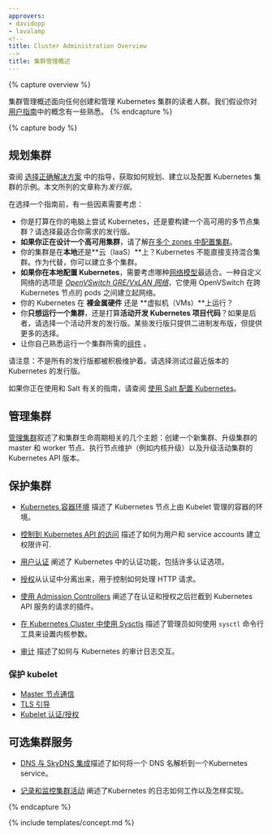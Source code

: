 ```yaml
---
approvers:
- davidopp
- lavalamp
<!--
title: Cluster Administration Overview
-->
title: 集群管理概述
---
```


{% capture overview %}
<!--
The cluster administration overview is for anyone creating or administering a Kubernetes cluster.
It assumes some familiarity with concepts in the [User Guide](/docs/user-guide/).
-->
集群管理概述面向任何创建和管理 Kubernetes 集群的读者人群。我们假设你对 [用户指南](/docs/user-guide/)中的概念有一些熟悉。
{% endcapture %}

{% capture body %}
<!--
## Planning a cluster
-->
## 规划集群

<!--
See the guides in [Picking the Right Solution](/docs/setup/pick-right-solution/) for examples of how to plan, set up, and configure Kubernetes clusters. The solutions listed in this article are called *distros*.
-->
查阅 [选择正确解决方案](/docs/setup/pick-right-solution/) 中的指导，获取如何规划、建立以及配置 Kubernetes 集群的示例。本文所列的文章称为*发行版*。

<!--
Before choosing a guide, here are some considerations:

 - Do you just want to try out Kubernetes on your computer, or do you want to build a high-availability, multi-node cluster? Choose distros best suited for your needs.
 - **If you are designing for high-availability**, learn about configuring [clusters in multiple zones](/docs/admin/multi-cluster).
 - Will you be using **a hosted Kubernetes cluster**, such as [Google Container Engine (GKE)](https://cloud.google.com/container-engine/), or **hosting your own cluster**?
 - Will your cluster be **on-premises**, or **in the cloud (IaaS)**? Kubernetes does not directly support hybrid clusters. Instead, you can set up multiple clusters.
 - **If you are configuring Kubernetes on-premises**, consider which [networking model](/docs/admin/networking) fits best. One option for custom networking is [*OpenVSwitch GRE/VxLAN networking*](/docs/admin/ovs-networking/), which uses OpenVSwitch to set up networking between pods across Kubernetes nodes.
 - Will you be running Kubernetes on **"bare metal" hardware** or on **virtual machines (VMs)**?
 - Do you **just want to run a cluster**, or do you expect to do **active development of Kubernetes project code**? If the
   latter, choose a actively-developed distro. Some distros only use binary releases, but
   offer a greater variety of choices.
 - Familiarize yourself with the [components](/docs/admin/cluster-components) needed to run a cluster.
-->
在选择一个指南前，有一些因素需要考虑：

 - 你是打算在你的电脑上尝试 Kubernetes，还是要构建一个高可用的多节点集群？请选择最适合你需求的发行版。
 - **如果你正在设计一个高可用集群**，请了解[在多个 zones 中配置集群](/docs/admin/multi-cluster)。
 - 你的集群是在**本地**还是**云（IaaS）**上？Kubernetes 不能直接支持混合集群。作为代替，你可以建立多个集群。
 - **如果你在本地配置 Kubernetes**，需要考虑哪种[网络模型](/docs/admin/networking)最适合。一种自定义网络的选项是 [*OpenVSwitch GRE/VxLAN 网络*](/docs/admin/ovs-networking/)，它使用 OpenVSwitch 在跨 Kubernetes 节点的 pods 之间建立起网络。
 - 你的 Kubernetes 在 **裸金属硬件** 还是 **虚拟机（VMs）**上运行？
 - 你**只想运行一个集群**，还是打算**活动开发 Kubernetes 项目代码**？如果是后者，请选择一个活动开发的发行版。某些发行版只提供二进制发布版，但提供更多的选择。
 - 让你自己熟悉运行一个集群所需的[组件](/docs/admin/cluster-components) 。

<!--
Note: Not all distros are actively maintained. Choose distros which have been tested a recent version of Kubernetes.
-->
请注意：不是所有的发行版都被积极维护着。请选择测试过最近版本的 Kubernetes 的发行版。

<!--
If you are using a guide involving Salt, see [Configuring Kubernetes with Salt](/docs/admin/salt).
-->
如果你正在使用和 Salt 有关的指南，请查阅  [使用 Salt 配置 Kubernetes](/docs/admin/salt)。

<!--
## Managing a cluster
-->
## 管理集群

<!--
* [Managing a cluster](/docs/concepts/cluster-administration/cluster-management/) describes several topics related to the lifecycle of a cluster: creating a new cluster, upgrading your cluster’s master and worker nodes, performing node maintenance (e.g. kernel upgrades), and upgrading the Kubernetes API version of a running cluster..

* Learn how to [manage nodes](/docs/concepts/nodes/node/).

* Learn how to set up and manage the [resource quota](/docs/concepts/policy/resource-quotas/) for shared clusters.
-->
[管理集群](/docs/concepts/cluster-administration/cluster-management/)叙述了和集群生命周期相关的几个主题：创建一个新集群、升级集群的 master 和 worker 节点、执行节点维护（例如内核升级）以及升级活动集群的 Kubernetes API 版本。

<!--
## Securing a cluster
-->
## 保护集群

<!--
* [Kubernetes Container Environment](/docs/concepts/containers/container-environment-variables/) describes the environment for Kubelet managed containers on a Kubernetes node.
-->
* [Kubernetes 容器环境](/docs/concepts/containers/container-environment-variables/) 描述了 Kubernetes 节点上由 Kubelet 管理的容器的环境。

<!--
* [Controlling Access to the Kubernetes API](/docs/admin/accessing-the-api) describes how to set up permissions for users and service accounts.
-->
* [控制到 Kubernetes API 的访问](/docs/admin/accessing-the-api) 描述了如何为用户和 service accounts 建立权限许可.

<!--
* [Authenticating](/docs/admin/authentication) explains authentication in Kubernetes, including the various authentication options.
-->
*  [用户认证](/docs/admin/authentication) 阐述了 Kubernetes 中的认证功能，包括许多认证选项。

<!--
* [Authorization](/docs/admin/authorization) is separate from authentication, and controls how HTTP calls are handled.
-->
*  [授权](/docs/admin/authorization)从认证中分离出来，用于控制如何处理 HTTP 请求。

<!--
* [Using Admission Controllers](/docs/admin/admission-controllers) explains plug-ins which intercepts requests to the Kubernetes API server after authentication and authorization.
-->
*  [使用 Admission Controllers](/docs/admin/admission-controllers) 阐述了在认证和授权之后拦截到 Kubernetes API 服务的请求的插件。

<!--
* [Using Sysctls in a Kubernetes Cluster](/docs/concepts/cluster-administration/sysctl-cluster/) describes to an administrator how to use the `sysctl` command-line tool to set kernel parameters .
-->
* [在 Kubernetes Cluster 中使用 Sysctls](/docs/concepts/cluster-administration/sysctl-cluster/) 描述了管理员如何使用 `sysctl` 命令行工具来设置内核参数。

<!--
* [Auditing](/docs/tasks/debug-application-cluster/audit/) describes how to interact with Kubernetes' audit logs.
-->
* [审计](/docs/tasks/debug-application-cluster/audit/) 描述了如何与 Kubernetes 的审计日志交互。

<!--
### Securing the kubelet
-->
### 保护 kubelet
<!--
  * [Master-Node communication](/docs/concepts/cluster-administration/master-node-communication/)
  * [TLS bootstrapping](/docs/admin/kubelet-tls-bootstrapping/)
  * [Kubelet authentication/authorization](/docs/admin/kubelet-authentication-authorization/)
-->
  * [Master 节点通信](/docs/concepts/cluster-administration/master-node-communication/)
  * [TLS 引导](/docs/admin/kubelet-tls-bootstrapping/)
  * [Kubelet 认证/授权](/docs/admin/kubelet-authentication-authorization/)

<!--
## Optional Cluster Services
-->
## 可选集群服务

<!--
* [DNS Integration with SkyDNS](/docs/concepts/services-networking/dns-pod-service/) describes how to resolve a DNS name directly to a Kubernetes service.
-->
*  [DNS 与 SkyDNS 集成](/docs/concepts/services-networking/dns-pod-service/)描述了如何将一个 DNS 名解析到一个Kubernetes service。

<!--
* [Logging and Monitoring Cluster Activity](/docs/concepts/cluster-administration/logging/) explains how logging in Kubernetes works and how to implement it.
-->
* [记录和监控集群活动](/docs/concepts/cluster-administration/logging/) 阐述了Kubernetes 的日志如何工作以及怎样实现。

{% endcapture %}

{% include templates/concept.md %}
